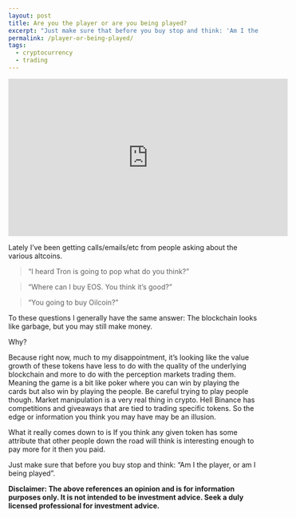 ```yaml
---
layout: post
title: Are you the player or are you being played?
excerpt: "Just make sure that before you buy stop and think: 'Am I the player, or am I being played'"
permalink: /player-or-being-played/
tags:
  - cryptocurrency
  - trading
---
```


<iframe width="560" height="315" style="display: block; margin: auto;" src="https://www.youtube.com/embed/i7WvLq0JTB0" frameborder="0" gesture="media" allow="encrypted-media" allowfullscreen></iframe>

Lately I’ve been getting calls/emails/etc from people asking about the various altcoins.

> “I heard Tron is going to pop what do you think?”

> “Where can I buy EOS. You think it’s good?”

> “You going to buy Oilcoin?”

To these questions I generally have the same answer: The blockchain looks like garbage, but you may still make money.

Why?

Because right now, much to my disappointment, it’s looking like the value growth of these tokens have less to do with the quality of the underlying blockchain and more to do with the perception markets trading them. Meaning the game is a bit like poker where you can win by playing the cards but also win by playing the people. Be careful trying to play people though. Market manipulation is a very real thing in crypto. Hell Binance has competitions and giveaways that are tied to trading specific tokens. So the edge or information you think you may have may be an illusion.

What it really comes down to is If you think any given token has some attribute that other people down the road will think is interesting enough to pay more for it then you paid. 

Just make sure that before you buy stop and think: “Am I the player, or am I being played”.

**Disclaimer: The above references an opinion and is for information purposes only. It is not intended to be investment advice. Seek a duly licensed professional for investment advice.**